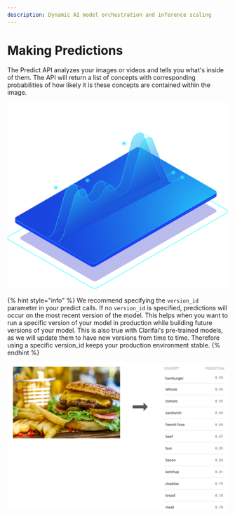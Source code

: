 ```yaml
---
description: Dynamic AI model orchestration and inference scaling
---
```


# Making Predictions

The Predict API analyzes your images or videos and tells you what's inside of them. The API will return a list of concepts with corresponding probabilities of how likely it is these concepts are contained within the image.

![](../../.gitbook/assets/armada.svg)

{% hint style="info" %}
We recommend specifying the `version_id` parameter in your predict calls. If no `version_id` is specified, predictions will occur on the most recent version of the model. This helps when you want to run a specific version of your model in production while building future versions of your model. This is also true with Clarifai's pre-trained models, as we will update them to have new versions from time to time. Therefore using a specific version\_id keeps your production environment stable.
{% endhint %}

![](../../.gitbook/assets/predict%20%282%29%20%282%29%20%281%29%20%284%29.jpg)

